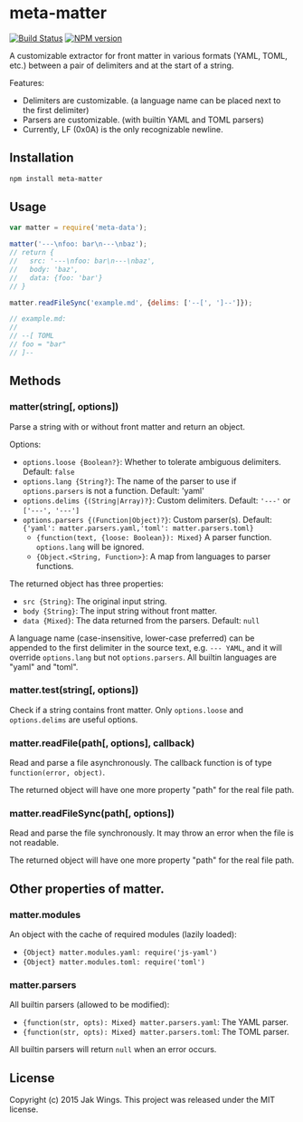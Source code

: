 # meta-matter

[![Build Status](https://travis-ci.org/jakwings/meta-matter.svg)](https://travis-ci.org/jakwings/meta-matter)
[![NPM version](https://badge.fury.io/js/meta-matter.svg)](http://badge.fury.io/js/meta-matter)

A customizable extractor for front matter in various formats (YAML, TOML, etc.) between a pair of delimiters and at the start of a string.

Features:

*   Delimiters are customizable. (a language name can be placed next to the first delimiter)
*   Parsers are customizable. (with builtin YAML and TOML parsers)
*   Currently, LF (0x0A) is the only recognizable newline.


## Installation

```bash
npm install meta-matter
```


## Usage

```javascript
var matter = require('meta-data');

matter('---\nfoo: bar\n---\nbaz');
// return {
//   src: '---\nfoo: bar\n---\nbaz',
//   body: 'baz',
//   data: {foo: 'bar'}
// }

matter.readFileSync('example.md', {delims: ['--[', ']--']});

// example.md:
//
// --[ TOML
// foo = "bar"
// ]--
```


## Methods

### matter(string[, options])

Parse a string with or without front matter and return an object.

Options:

*   `options.loose {Boolean?}`: Whether to tolerate ambiguous delimiters. Default: `false`
*   `options.lang {String?}`: The name of the parser to use if `options.parsers` is not a function. Default: 'yaml'
*   `options.delims {(String|Array)?}`: Custom delimiters. Default: `'---'` or `['---', '---']`
*   `options.parsers {(Function|Object)?}`: Custom parser(s). Default: `{'yaml': matter.parsers.yaml,'toml': matter.parsers.toml}`
    * `{function(text, {loose: Boolean}): Mixed}` A parser function. `options.lang` will be ignored.
    * `{Object.<String, Function>}`: A map from languages to parser functions.

The returned object has three properties:

*   `src {String}`: The original input string.
*   `body {String}`: The input string without front matter.
*   `data {Mixed}`: The data returned from the parsers. Default: `null`

A language name (case-insensitive, lower-case preferred) can be appended to the first delimiter in the source text, e.g. `--- YAML`, and it will override `options.lang` but not `options.parsers`. All builtin languages are "yaml" and "toml".

### matter.test(string[, options])

Check if a string contains front matter. Only `options.loose` and `options.delims` are useful options.

### matter.readFile(path[, options], callback)

Read and parse a file asynchronously. The callback function is of type `function(error, object)`.

The returned object will have one more property "path" for the real file path.

### matter.readFileSync(path[, options])

Read and parse the file synchronously. It may throw an error when the file is not readable.

The returned object will have one more property "path" for the real file path.


## Other properties of matter.

### matter.modules

An object with the cache of required modules (lazily loaded):

*   `{Object} matter.modules.yaml: require('js-yaml')`
*   `{Object} matter.modules.toml: require('toml')`

### matter.parsers

All builtin parsers (allowed to be modified):

*   `{function(str, opts): Mixed} matter.parsers.yaml`: The YAML parser.
*   `{function(str, opts): Mixed} matter.parsers.toml`: The TOML parser.

All builtin parsers will return `null` when an error occurs.


## License

Copyright (c) 2015 Jak Wings. This project was released under the MIT license.
